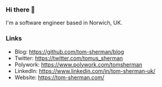 ### Hi there 👋

I'm a software engineer based in Norwich, UK.

### Links

- Blog: https://github.com/tom-sherman/blog
- Twitter: https://twitter.com/tomus_sherman
- Polywork: https://www.polywork.com/tomsherman
- LinkedIn: https://www.linkedin.com/in/tom-sherman-uk/
- Website: https://tom-sherman.com/
